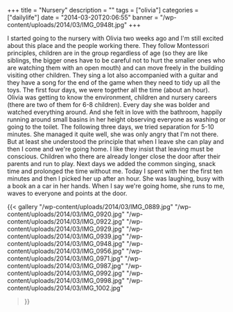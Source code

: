 +++
title = "Nursery"
description = ""
tags = ["olivia"]
categories = ["dailylife"]
date = "2014-03-20T20:06:55"
banner = "/wp-content/uploads/2014/03/IMG_0948t.jpg"
+++

I started going to the nursery with Olivia two weeks ago and I'm still excited about this place and the people working there. They follow Montessori principles, children are in
the group regardless of age (so they are like siblings, the bigger ones have to be careful not to
hurt the smaller ones who are watching them with an open mouth) and can move freely in the building
visiting other children. They sing a lot also accompanied with a guitar and they have a song for
the end of the game when they need to tidy up all the toys. The first four days, we were together
all the time (about an hour). Olivia was getting to know the environment, children and nursery
careers (there are two of them for 6-8 children). Every day she was bolder and watched everything
around. And she felt in love with the bathroom, happily running around small basins in her height
observing everyone as washing or going to the toilet. The following three days, we tried separation
for 5-10 minutes. She managed it quite well, she was only angry that I'm not there. But at least
she understood the principle that when I leave she can play and then I come and we're going home. I
like they insist that leaving must be conscious. Children who there are already longer close the
door after their parents and run to play. Next days we added the common singing, snack time and
prolonged the time without me. Today I spent with her the first ten minutes and then I picked her
up after an hour. She was laughing, busy with a book an a car in her hands. When I say we're going
home, she runs to me, waves to everyone and points at the door.

{{< gallery
    "/wp-content/uploads/2014/03/IMG_0889.jpg"
    "/wp-content/uploads/2014/03/IMG_0920.jpg"
    "/wp-content/uploads/2014/03/IMG_0922.jpg"
    "/wp-content/uploads/2014/03/IMG_0929.jpg"
    "/wp-content/uploads/2014/03/IMG_0939.jpg"
    "/wp-content/uploads/2014/03/IMG_0948.jpg"
    "/wp-content/uploads/2014/03/IMG_0956.jpg"
    "/wp-content/uploads/2014/03/IMG_0971.jpg"
    "/wp-content/uploads/2014/03/IMG_0987.jpg"
    "/wp-content/uploads/2014/03/IMG_0992.jpg"
    "/wp-content/uploads/2014/03/IMG_0998.jpg"
    "/wp-content/uploads/2014/03/IMG_1002.jpg"
>}}
